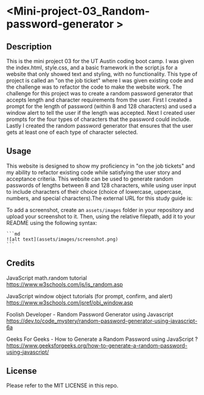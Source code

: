 # <Mini-project-03_Random-password-generator >

## Description

This is the mini project 03 for the UT Austin coding boot camp. I was given the index.html, style.css, and a basic framework in the script.js for a website that only showed text and styling, with no functionality. This type of project is called an "on the job ticket" where I was given existing code and the challenge was to refactor the code to make the website work. The challenge for this project was to create a random password generator that accepts length and character requirements from the user. First I created a prompt for the length of password (within 8 and 128 characters) and used a window alert to tell the user if the length was accepted. Next I created user prompts for the four types of characters that the password could include. Lastly I created the random password generator that ensures that the user gets at least one of each type of character selected.

## Usage

This website is designed to show my proficiency in "on the job tickets" and my ability to refactor existing code while satisfying the user story and acceptance criteria. This website can be used to generate random passwords of lengths between 8 and 128 characters, while using user input to include characters of their choice (choice of lowercase, uppercase, numbers, and special characters).The external URL for this study guide is:

<!-- todo: provide URL and screenshot of website -->

To add a screenshot, create an `assets/images` folder in your repository and upload your screenshot to it. Then, using the relative filepath, add it to your README using the following syntax:

    ```md
    ![alt text](assets/images/screenshot.png)
    ```

## Credits

JavaScript math.random tutorial
https://www.w3schools.com/js/js_random.asp

JavaScript window object tutorials (for prompt, confirm, and alert)
https://www.w3schools.com/jsref/obj_window.asp

Foolish Developer - Random Password Generator using Javascript
https://dev.to/code_mystery/random-password-generator-using-javascript-6a

Geeks For Geeks - How to Generate a Random Password using JavaScript ?
https://www.geeksforgeeks.org/how-to-generate-a-random-password-using-javascript/

## License

Please refer to the MIT LICENSE in this repo.